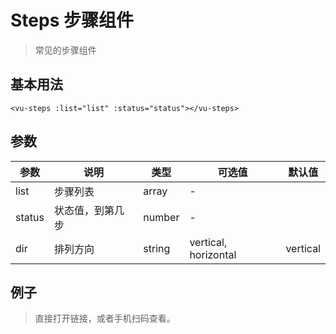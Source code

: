 #  Steps 步骤组件
> 常见的步骤组件


## 基本用法

```vue
<vu-steps :list="list" :status="status"></vu-steps>
```


## 参数
| 参数      | 说明           | 类型    | 可选值              | 默认值   |
|-----------|--------------|---------|---------------------|----------|
| list      | 步骤列表       | array   | -                   |          |
| status      | 状态值，到第几步       | number | -                   |     |
| dir      | 排列方向 | string  |vertical, horizontal                     | vertical |



## 例子
> 直接打开链接，或者手机扫码查看。

<qrcode href="https://greatweber.github.io/vueUI/dist/index.html#/steps"></qrcode>